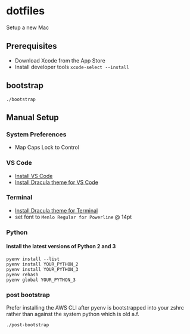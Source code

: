 # dotfiles
Setup a new Mac

## Prerequisites
* Download Xcode from the App Store
* Install developer tools `xcode-select --install`

## bootstrap
```
./bootstrap
```

## Manual Setup
### System Preferences
* Map Caps Lock to Control
### VS Code
* [Install VS Code](https://code.visualstudio.com)
* [Install Dracula theme for VS Code](https://github.com/dracula/visual-studio-code)
### Terminal
* [Install Dracula theme for Terminal](https://github.com/dracula/terminal-app)
* set font to `Menlo Regular for Powerline` @ 14pt

### Python
#### Install the latest versions of Python 2 and 3
```
pyenv install --list
pyenv install YOUR_PYTHON_2
pyenv install YOUR_PYTHON_3
pyenv rehash
pyenv global YOUR_PYTHON_3
```

### post bootstrap
Prefer installing the AWS CLI after pyenv is bootstrapped into your zshrc rather than against the system python which is old a.f.

```
./post-bootstrap
```
